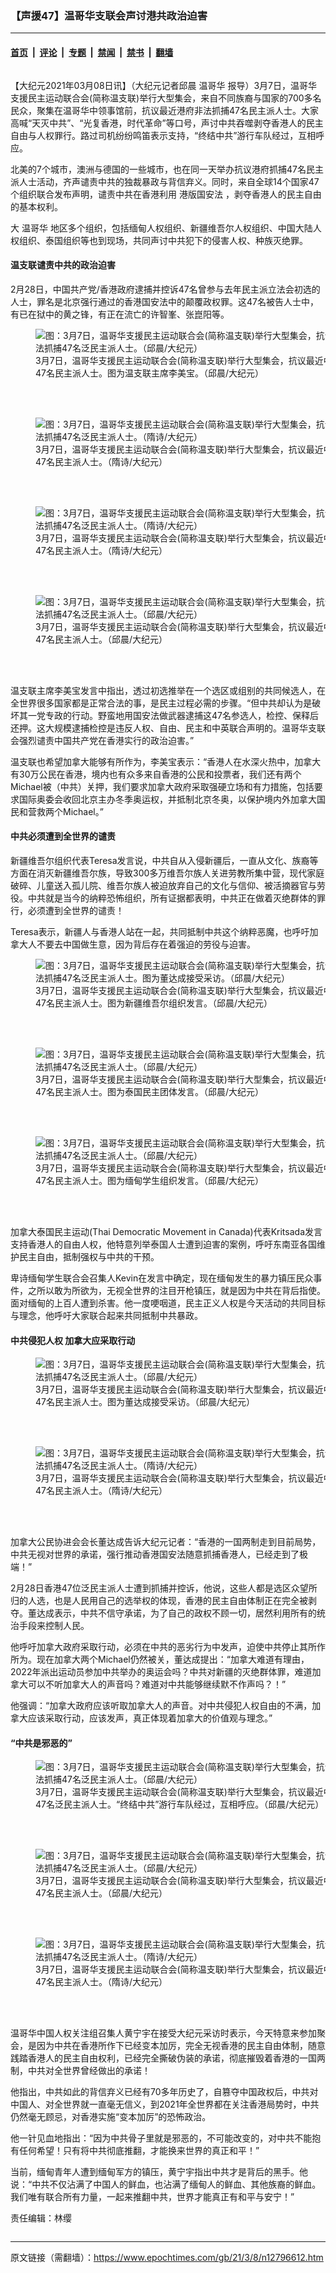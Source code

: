 ### 【声援47】温哥华支联会声讨港共政治迫害

---

#### [首页](../../../..?n12796612) &nbsp;|&nbsp; [评论](../../../../../epoch-comment?n12796612) &nbsp;|&nbsp; [专题](../../../../../epoch-special?n12796612) &nbsp;|&nbsp; [禁闻](../../../../../epoch-news?n12796612) &nbsp;|&nbsp; [禁书](../../../../../books?n12796612) &nbsp;|&nbsp; [翻墙](https://github.com/gfw-breaker/nogfw/blob/master/README.md?n12796612)


<div class="column" id="artbody" itemprop="articleBody">
 <!-- article content begin -->
 <p>
  【大纪元2021年03月08日讯】（大纪元记者邱晨
  <ok href="https://www.epochtimes.com/gb/tag/%E6%B8%A9%E5%93%A5%E5%8D%8E.html">
   温哥华
  </ok>
  报导）3月7日，温哥华支援民主运动联合会(简称温支联)举行大型集会，来自不同族裔与国家的700多名民众，聚集在温哥华中领事馆前，抗议最近港府非法抓捕47名民主派人士。大家高喊“天灭中共”、“光复香港，时代革命”等口号，声讨中共吞噬剥夺香港人的民主自由与人权罪行。路过司机纷纷鸣笛表示支持，“终结中共”游行车队经过，互相呼应。
 </p>
 <p>
 </p>
 <p>
  <center>
  </center>
  北美的7个城市，澳洲与德国的一些城市，也在同一天举办抗议港府抓捕47名民主派人士活动，齐声谴责中共的独裁暴政与背信弃义。同时，来自全球14个国家47个组织联合发布声明，谴责中共在香港利用
  <ok href="https://www.epochtimes.com/gb/tag/%E6%B8%AF%E7%89%88%E5%9B%BD%E5%AE%89%E6%B3%95.html">
   港版国安法
  </ok>
  ，剥夺香港人的民主自由的基本权利。
 </p>
 <p>
  大
  <ok href="https://www.epochtimes.com/gb/tag/%E6%B8%A9%E5%93%A5%E5%8D%8E.html">
   温哥华
  </ok>
  地区多个组织，包括缅甸人权组织、新疆维吾尔人权组织、中国大陆人权组织、泰国组织等也到现场，共同声讨中共犯下的侵害人权、种族灭绝罪。
 </p>
 <h4>
  温支联谴责中共的政治迫害
 </h4>
 <p>
  2月28日，中国共产党/香港政府逮捕并控诉47名曾参与去年民主派立法会初选的人士，罪名是北京强行通过的香港国安法中的颠覆政权罪。这47名被告人士中，有已在狱中的黄之锋，有正在流亡的许智峯、张崑阳等。
 </p>
 <figure aria-describedby="caption-attachment-12796650" class="wp-caption aligncenter" id="attachment_12796650" style="width: 600px">
  <ok href="https://i.epochtimes.com/assets/uploads/2021/03/IMG_7118-e1615188963197.jpg" target="_blank">
   <img alt="图：3月7日，温哥华支援民主运动联合会(简称温支联)举行大型集会，抗议最近中共在香港非法抓捕47名泛民主派人士。（邱晨/大纪元）" class="size-full wp-image-12796650" src="https://i.epochtimes.com/assets/uploads/2021/03/IMG_7118-e1615188963197.jpg"/>
  </ok>
  <br/><figcaption class="wp-caption-text" id="caption-attachment-12796650">
   3月7日，温哥华支援民主运动联合会(简称温支联)举行大型集会，抗议最近中共在香港非法抓捕47名民主派人士。图为温支联主席李美宝。（邱晨/大纪元）
  </figcaption><br/>
 </figure><br/>
 <figure aria-describedby="caption-attachment-12796648" class="wp-caption aligncenter" id="attachment_12796648" style="width: 600px">
  <ok href="https://i.epochtimes.com/assets/uploads/2021/03/File-2021-03-07-10-58-34-PM-e1615188937548.png" target="_blank">
   <img alt="图：3月7日，温哥华支援民主运动联合会(简称温支联)举行大型集会，抗议最近中共在香港非法抓捕47名泛民主派人士。（隋诗/大纪元）" class="size-full wp-image-12796648" src="https://i.epochtimes.com/assets/uploads/2021/03/File-2021-03-07-10-58-34-PM-e1615188937548.png"/>
  </ok>
  <br/><figcaption class="wp-caption-text" id="caption-attachment-12796648">
   3月7日，温哥华支援民主运动联合会(简称温支联)举行大型集会，抗议最近中共在香港非法抓捕47名民主派人士。（隋诗/大纪元）
  </figcaption><br/>
 </figure><br/>
 <figure aria-describedby="caption-attachment-12796646" class="wp-caption aligncenter" id="attachment_12796646" style="width: 600px">
  <ok href="https://i.epochtimes.com/assets/uploads/2021/03/File-2021-03-07-10-58-09-PM-e1615188924673.png" target="_blank">
   <img alt="图：3月7日，温哥华支援民主运动联合会(简称温支联)举行大型集会，抗议最近中共在香港非法抓捕47名泛民主派人士。（隋诗/大纪元）" class="size-full wp-image-12796646" src="https://i.epochtimes.com/assets/uploads/2021/03/File-2021-03-07-10-58-09-PM-e1615188924673.png"/>
  </ok>
  <br/><figcaption class="wp-caption-text" id="caption-attachment-12796646">
   3月7日，温哥华支援民主运动联合会(简称温支联)举行大型集会，抗议最近中共在香港非法抓捕47名民主派人士。（隋诗/大纪元）
  </figcaption><br/>
 </figure><br/>
 <figure aria-describedby="caption-attachment-12796655" class="wp-caption aligncenter" id="attachment_12796655" style="width: 600px">
  <ok href="https://i.epochtimes.com/assets/uploads/2021/03/IMG_7176-e1615189029465.jpg" target="_blank">
   <img alt="图：3月7日，温哥华支援民主运动联合会(简称温支联)举行大型集会，抗议最近中共在香港非法抓捕47名泛民主派人士。（邱晨/大纪元）" class="size-full wp-image-12796655" src="https://i.epochtimes.com/assets/uploads/2021/03/IMG_7176-e1615189029465.jpg"/>
  </ok>
  <br/><figcaption class="wp-caption-text" id="caption-attachment-12796655">
   3月7日，温哥华支援民主运动联合会(简称温支联)举行大型集会，抗议最近中共在香港非法抓捕47名民主派人士。（邱晨/大纪元）
  </figcaption><br/>
 </figure><br/>
 <p>
  温支联主席李美宝发言中指出，透过初选推举在一个选区或组别的共同候选人，在全世界很多国家都是正常合法的事，是民主过程必需的步骤。“但中共却认为是破坏其一党专政的行动。野蛮地用国安法做武器逮捕这47名参选人，检控、保释后还押。这大规模逮捕检控是违反人权、自由、民主和中英联合声明的。温哥华支联会强烈谴责中国共产党在香港实行的政治迫害。”
 </p>
 <p>
  温支联也希望加拿大能够有所作为，李美宝表示：“香港人在水深火热中，加拿大有30万公民在香港，境内也有众多来自香港的公民和投票者，我们还有两个Michael被（中共）关押，我们要求加拿大政府采取强硬立场和有力措施，包括要求国际奥委会收回北京主办冬季奥运权，并抵制北京冬奥，以保护境内外加拿大国民和营救两个Michael。”
 </p>
 <h4>
  中共必须遭到全世界的谴责
 </h4>
 <p>
  新疆维吾尔组织代表Teresa发言说，中共自从入侵新疆后，一直从文化、族裔等方面在消灭新疆维吾尔族，导致300多万维吾尔族人关进劳教所集中营，现代家庭破碎、儿童送入孤儿院、维吾尔族人被迫放弃自己的文化与信仰、被活摘器官与劳役。中共就是当今的纳粹恐怖组织，所有证据都表明，中共正在做着灭绝群体的罪行，必须遭到全世界的谴责！
 </p>
 <p>
  Teresa表示，新疆人与香港人站在一起，共同抵制中共这个纳粹恶魔，也呼吁加拿大人不要去中国做生意，因为背后存在着强迫的劳役与迫害。
 </p>
 <figure aria-describedby="caption-attachment-12796651" class="wp-caption aligncenter" id="attachment_12796651" style="width: 600px">
  <ok href="https://i.epochtimes.com/assets/uploads/2021/03/IMG_7136-e1615188974297.jpg" target="_blank">
   <img alt="图：3月7日，温哥华支援民主运动联合会(简称温支联)举行大型集会，抗议最近中共在香港非法抓捕47名泛民主派人士。图为董达成接受采访。（邱晨/大纪元）" class="size-full wp-image-12796651" src="https://i.epochtimes.com/assets/uploads/2021/03/IMG_7136-e1615188974297.jpg"/>
  </ok>
  <br/><figcaption class="wp-caption-text" id="caption-attachment-12796651">
   3月7日，温哥华支援民主运动联合会(简称温支联)举行大型集会，抗议最近中共在香港非法抓捕47名民主派人士。图为新疆维吾尔组织发言。（邱晨/大纪元）
  </figcaption><br/>
 </figure><br/>
 <figure aria-describedby="caption-attachment-12796653" class="wp-caption aligncenter" id="attachment_12796653" style="width: 600px">
  <ok href="https://i.epochtimes.com/assets/uploads/2021/03/IMG_7155-e1615189000139.jpg" target="_blank">
   <img alt="图：3月7日，温哥华支援民主运动联合会(简称温支联)举行大型集会，抗议最近中共在香港非法抓捕47名泛民主派人士。（邱晨/大纪元）" class="size-full wp-image-12796653" src="https://i.epochtimes.com/assets/uploads/2021/03/IMG_7155-e1615189000139.jpg"/>
  </ok>
  <br/><figcaption class="wp-caption-text" id="caption-attachment-12796653">
   3月7日，温哥华支援民主运动联合会(简称温支联)举行大型集会，抗议最近中共在香港非法抓捕47名民主派人士。图为泰国民主团体发言。（邱晨/大纪元）
  </figcaption><br/>
 </figure><br/>
 <figure aria-describedby="caption-attachment-12796654" class="wp-caption aligncenter" id="attachment_12796654" style="width: 600px">
  <ok href="https://i.epochtimes.com/assets/uploads/2021/03/IMG_7169-e1615189014815.jpg" target="_blank">
   <img alt="图：3月7日，温哥华支援民主运动联合会(简称温支联)举行大型集会，抗议最近中共在香港非法抓捕47名泛民主派人士。（邱晨/大纪元）" class="size-full wp-image-12796654" src="https://i.epochtimes.com/assets/uploads/2021/03/IMG_7169-e1615189014815.jpg"/>
  </ok>
  <br/><figcaption class="wp-caption-text" id="caption-attachment-12796654">
   3月7日，温哥华支援民主运动联合会(简称温支联)举行大型集会，抗议最近中共在香港非法抓捕47名民主派人士。图为缅甸学生组织发言。（邱晨/大纪元）
  </figcaption><br/>
 </figure><br/>
 <p>
  加拿大泰国民主运动(Thai Democratic Movement in Canada)代表Kritsada发言支持香港人的自由人权，他特意列举泰国人士遭到迫害的案例，呼吁东南亚各国维护民主自由，抵制强权与中共的干预。
 </p>
 <p>
  卑诗缅甸学生联合会召集人Kevin在发言中确定，现在缅甸发生的暴力镇压民众事件，之所以敢为所欲为，无视全世界的注目开枪镇压，就是因为中共在背后指使。面对缅甸的上百人遭到杀害。他一度哽咽道，民主正义人权是今天活动的共同目标与理念，他呼吁大家联合起来共同抵制中共暴政。
 </p>
 <h4>
  中共侵犯人权 加拿大应采取行动
 </h4>
 <figure aria-describedby="caption-attachment-12796642" class="wp-caption aligncenter" id="attachment_12796642" style="width: 600px">
  <ok href="https://i.epochtimes.com/assets/uploads/2021/03/IMG_7181-e1615188896685.jpg" target="_blank">
   <img alt="图：3月7日，温哥华支援民主运动联合会(简称温支联)举行大型集会，抗议最近中共在香港非法抓捕47名泛民主派人士。（邱晨/大纪元）" class="size-full wp-image-12796642" src="https://i.epochtimes.com/assets/uploads/2021/03/IMG_7181-e1615188896685.jpg"/>
  </ok>
  <br/><figcaption class="wp-caption-text" id="caption-attachment-12796642">
   3月7日，温哥华支援民主运动联合会(简称温支联)举行大型集会，抗议最近中共在香港非法抓捕47名民主派人士。图为董达成接受采访。（邱晨/大纪元）
  </figcaption><br/>
 </figure><br/>
 <figure aria-describedby="caption-attachment-12796645" class="wp-caption aligncenter" id="attachment_12796645" style="width: 600px">
  <ok href="https://i.epochtimes.com/assets/uploads/2021/03/File-2021-03-07-10-57-50-PM-2-e1615188910722.png" target="_blank">
   <img alt="图：3月7日，温哥华支援民主运动联合会(简称温支联)举行大型集会，抗议最近中共在香港非法抓捕47名泛民主派人士。（隋诗/大纪元）" class="size-full wp-image-12796645" src="https://i.epochtimes.com/assets/uploads/2021/03/File-2021-03-07-10-57-50-PM-2-e1615188910722.png"/>
  </ok>
  <br/><figcaption class="wp-caption-text" id="caption-attachment-12796645">
   3月7日，温哥华支援民主运动联合会(简称温支联)举行大型集会，抗议最近中共在香港非法抓捕47名民主派人士。（隋诗/大纪元）
  </figcaption><br/>
 </figure><br/>
 <p>
  加拿大公民协进会会长董达成告诉大纪元记者：“香港的一国两制走到目前局势，中共无视对世界的承诺，强行推动香港国安法随意抓捕香港人，已经走到了极端！”
 </p>
 <p>
  2月28日香港47位泛民主派人士遭到抓捕并控诉，他说，这些人都是选区众望所归的人选，也是人民用自己的选举权的体现，香港的民主自由体制正在完全被剥夺。董达成表示，中共不信守承诺，为了自己的政权不顾一切，居然利用所有的统治手段来控制人民。
 </p>
 <p>
  他呼吁加拿大政府采取行动，必须在中共的恶劣行为中发声，迫使中共停止其所作所为。现在加拿大两个Michael仍然被关，董达成提出：“加拿大难道有理由，2022年派出运动员参加中共举办的奥运会吗？中共对新疆的灭绝群体罪，难道加拿大可以不听加拿大人的声音吗？难道对中共能够继续默不作声吗？！”
 </p>
 <p>
  他强调：“加拿大政府应该听取加拿大人的声音。对中共侵犯人权自由的不满，加拿大应该采取行动，应该发声，真正体现着加拿大的价值观与理念。”
 </p>
 <h4>
  “中共是邪恶的”
 </h4>
 <figure aria-describedby="caption-attachment-12796652" class="wp-caption aligncenter" id="attachment_12796652" style="width: 600px">
  <ok href="https://i.epochtimes.com/assets/uploads/2021/03/IMG_7151-e1615188986359.jpg" target="_blank">
   <img alt="图：3月7日，温哥华支援民主运动联合会(简称温支联)举行大型集会，抗议最近中共在香港非法抓捕47名泛民主派人士。（邱晨/大纪元）" class="size-full wp-image-12796652" src="https://i.epochtimes.com/assets/uploads/2021/03/IMG_7151-e1615188986359.jpg"/>
  </ok>
  <br/><figcaption class="wp-caption-text" id="caption-attachment-12796652">
   3月7日，温哥华支援民主运动联合会(简称温支联)举行大型集会，抗议最近中共在香港非法抓捕47名泛民主派人士。“终结中共”游行车队经过，互相呼应。（邱晨/大纪元）
  </figcaption><br/>
 </figure><br/>
 <figure aria-describedby="caption-attachment-12796649" class="wp-caption aligncenter" id="attachment_12796649" style="width: 600px">
  <ok href="https://i.epochtimes.com/assets/uploads/2021/03/IMG_7105-e1615188949480.jpg" target="_blank">
   <img alt="图：3月7日，温哥华支援民主运动联合会(简称温支联)举行大型集会，抗议最近中共在香港非法抓捕47名泛民主派人士。（邱晨/大纪元）" class="size-full wp-image-12796649" src="https://i.epochtimes.com/assets/uploads/2021/03/IMG_7105-e1615188949480.jpg"/>
  </ok>
  <br/><figcaption class="wp-caption-text" id="caption-attachment-12796649">
   3月7日，温哥华支援民主运动联合会(简称温支联)举行大型集会，抗议最近中共在香港非法抓捕47名民主派人士。（邱晨/大纪元）
  </figcaption><br/>
 </figure><br/>
 <figure aria-describedby="caption-attachment-12796641" class="wp-caption aligncenter" id="attachment_12796641" style="width: 600px">
  <ok href="https://i.epochtimes.com/assets/uploads/2021/03/IMG_7179-e1615188880717.jpg" target="_blank">
   <img alt="图：3月7日，温哥华支援民主运动联合会(简称温支联)举行大型集会，抗议最近中共在香港非法抓捕47名泛民主派人士。（隋诗/大纪元）" class="size-full wp-image-12796641" src="https://i.epochtimes.com/assets/uploads/2021/03/IMG_7179-e1615188880717.jpg"/>
  </ok>
  <br/><figcaption class="wp-caption-text" id="caption-attachment-12796641">
   3月7日，温哥华支援民主运动联合会(简称温支联)举行大型集会，抗议最近中共在香港非法抓捕47名民主派人士。（隋诗/大纪元）
  </figcaption><br/>
 </figure><br/>
 <p>
  温哥华中国人权关注组召集人黄宁宇在接受大纪元采访时表示，今天特意来参加聚会，是因为中共在香港所作下已经变本加厉，完全无视香港的民主自由体制，随意践踏香港人的民主自由权利，已经完全撕破伪装的承诺，彻底摧毁着香港的一国两制，中共对全世界曾经做出的承诺！
 </p>
 <p>
  他指出，中共如此的背信弃义已经有70多年历史了，自篡夺中国政权后，中共对中国人、对全世界就一直毫无信义，到2021年全世界都在关注香港局势时，中共仍然毫无顾忌，对香港实施“变本加厉”的恐怖政治。
 </p>
 <p>
  他一针见血地指出：“因为中共骨子里就是邪恶的，不可能改变的，对中共不能抱有任何希望！只有将中共彻底推翻，才能换来世界的真正和平！”
 </p>
 <p>
  当前，缅甸青年人遭到缅甸军方的镇压，黄宁宇指出中共才是背后的黑手。他说：“中共不仅沾满了中国人的鲜血，也沾满了缅甸人的鲜血、其他族裔的鲜血。我们唯有联合所有力量，一起来推翻中共，世界才能真正有和平与安宁！”
 </p>
 <p>
  责任编辑：林缨
 </p>
 <!-- article content end -->
</div>


---

原文链接（需翻墙）：https://www.epochtimes.com/gb/21/3/8/n12796612.htm